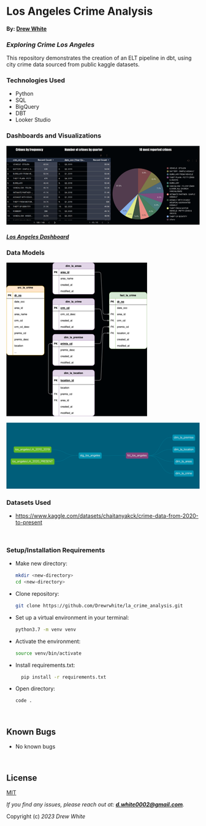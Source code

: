 # Los Angeles Crime Analysis

#### By: [Drew White](https://www.linkedin.com/in/drew-riley-white/)

###  _Exploring Crime Los Angeles_

This repository demonstrates the creation of an ELT pipeline in dbt, using city crime data sourced from public kaggle datasets.

### Technologies Used

* Python
* SQL
* BigQuery
* DBT
* Looker Studio

### Dashboards and Visualizations

![la_1](./images/la_topcrimes.resized.png)


#### _[Los Angeles Dashboard](https://datastudio.google.com/reporting/5dafe154-fb0b-4188-8836-9249e075aacf)_

### Data Models

![LA](./images/LA_CRIME_ERD.resized.png)

![dbt DAG](./images/dbt_la_dag.png)


### Datasets Used

* https://www.kaggle.com/datasets/chaitanyakck/crime-data-from-2020-to-present

</br>

### Setup/Installation Requirements
* Make new directory:
  ```bash
  mkdir <new-directory>
  cd <new-directory>
  ```
* Clone repository:
  ```bash
  git clone https://github.com/Drewrwhite/la_crime_analysis.git
  ```
* Set up a virtual environment in your terminal:
  ```bash
  python3.7 -m venv venv
  ```
* Activate the environment:
  ```bash
  source venv/bin/activate
  ```
* Install requirements.txt:
  ```bash
	pip install -r requirements.txt
  ```
* Open directory:
  ```bash
  code .
  ```
</br>

## Known Bugs

* No known bugs

<br>

## License

[MIT](./license.txt)

_If you find any issues, please reach out at: **d.white0002@gmail.com**._

Copyright (c) _2023_ _Drew White_



